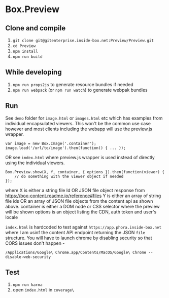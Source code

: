 Box.Preview
============

Clone and compile
-----------------

1. `git clone git@gitenterprise.inside-box.net:Preview/Preview.git`
2. `cd Preview`
3. `npm install`
4. `npm run build`
 
While developing
----------------

1. `npm run props2js` to generate resource bundles if needed
2. `npm run webpack` (or `npm run watch`) to generate webpak bundles

Run
---

See `demo` folder for `image.html` or `images.html` etc which has examples from individual encapsulated viewers. This won't be the common use case however and most clients including the webapp will use the preview.js wrapper.

    var image = new Box.Image('.container');
    image.load('/url/to/image').then(function() { ... });

OR see `index.html` where preview.js wrapper is used instead of directly using the individual viewers.

    Box.Preview.show(X, Y, container, { options }).then(function(viewer) {
        // do something with the viewer object if needed
    });

where
    X is either a string file Id OR JSON file object response from https://box-content.readme.io/reference#files
    Y is either an array of string file ids OR an array of JSON file objects from the content api as shown above.
    container is either a DOM node or CSS selector where the preview will be shown
    options is an object listing the CDN, auth token and user's locale


`index.html` is hardcoded to test against `https://app.phora.inside-box.net` where I am usinf the content API endpoint returning the JSON `file` structure. You will have to launch chrome by disabling security so that CORS issues don't happen -

    /Applications/Google\ Chrome.app/Contents/MacOS/Google\ Chrome --disable-web-security

Test
----

1. `npm run karma`
2. open `index.html` in `coverage\`
